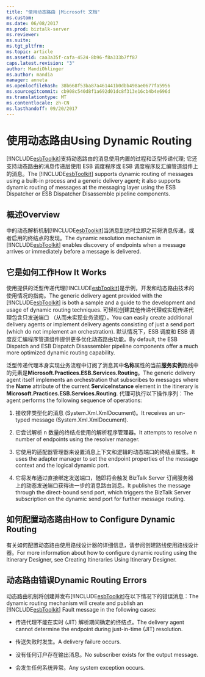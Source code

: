 ```yaml
---
title: "使用动态路由 |Microsoft 文档"
ms.custom: 
ms.date: 06/08/2017
ms.prod: biztalk-server
ms.reviewer: 
ms.suite: 
ms.tgt_pltfrm: 
ms.topic: article
ms.assetid: caa3a35f-cafa-4524-8b96-f8a333b7ff87
caps.latest.revision: "3"
author: MandiOhlinger
ms.author: mandia
manager: anneta
ms.openlocfilehash: 38b668f53ba87a461441b0dbb498ae0677fa5956
ms.sourcegitcommit: cb908c540d8f1a692d01dc8f313e16cb4b4e696d
ms.translationtype: MT
ms.contentlocale: zh-CN
ms.lasthandoff: 09/20/2017
---
```

# <a name="using-dynamic-routing"></a><span data-ttu-id="8db3f-102">使用动态路由</span><span class="sxs-lookup"><span data-stu-id="8db3f-102">Using Dynamic Routing</span></span>
<span data-ttu-id="8db3f-103">[!INCLUDE[esbToolkit](../includes/esbtoolkit-md.md)]支持动态路由的消息使用内置的过程和泛型传递代理; 它还支持动态路由的消息传递层使用 ESB 调度程序或 ESB 调度程序反汇编管道组件上的消息。</span><span class="sxs-lookup"><span data-stu-id="8db3f-103">The [!INCLUDE[esbToolkit](../includes/esbtoolkit-md.md)] supports dynamic routing of messages using a built-in process and a generic delivery agent; it also supports dynamic routing of messages at the messaging layer using the ESB Dispatcher or ESB Dispatcher Disassemble pipeline components.</span></span>  
  
## <a name="overview"></a><span data-ttu-id="8db3f-104">概述</span><span class="sxs-lookup"><span data-stu-id="8db3f-104">Overview</span></span>  
 <span data-ttu-id="8db3f-105">中的动态解析机制[!INCLUDE[esbToolkit](../includes/esbtoolkit-md.md)]当消息到达时立即之前将消息传递，或者启用的终结点的发现。</span><span class="sxs-lookup"><span data-stu-id="8db3f-105">The dynamic resolution mechanism in [!INCLUDE[esbToolkit](../includes/esbtoolkit-md.md)] enables discovery of endpoints when a message arrives or immediately before a message is delivered.</span></span>  
  
## <a name="how-it-works"></a><span data-ttu-id="8db3f-106">它是如何工作</span><span class="sxs-lookup"><span data-stu-id="8db3f-106">How It Works</span></span>  
 <span data-ttu-id="8db3f-107">使用提供的泛型传递代理[!INCLUDE[esbToolkit](../includes/esbtoolkit-md.md)]是示例，开发和动态路由技术的使用情况的指南。</span><span class="sxs-lookup"><span data-stu-id="8db3f-107">The generic delivery agent provided with the [!INCLUDE[esbToolkit](../includes/esbtoolkit-md.md)] is both a sample and a guide to the development and usage of dynamic routing techniques.</span></span> <span data-ttu-id="8db3f-108">可轻松创建其他传递代理或实现传递代理包含只发送端口 （从而未实现业务流程）。</span><span class="sxs-lookup"><span data-stu-id="8db3f-108">You can easily create additional delivery agents or implement delivery agents consisting of just a send port (which do not implement an orchestration).</span></span> <span data-ttu-id="8db3f-109">默认情况下，ESB 调度和 ESB 调度反汇编程序管道组件提供更多优化动态路由功能。</span><span class="sxs-lookup"><span data-stu-id="8db3f-109">By default, the ESB Dispatch and ESB Dispatch Disassembler pipeline components offer a much more optimized dynamic routing capability.</span></span>  
  
 <span data-ttu-id="8db3f-110">泛型传递代理本身实现业务流程中订阅了消息其中**名称**属性的当前**服务实例**路线中的元素是**Microsoft.Practices.ESB.Services.Routing**。</span><span class="sxs-lookup"><span data-stu-id="8db3f-110">The generic delivery agent itself implements an orchestration that subscribes to messages where the **Name** attribute of the current **ServiceInstance** element in the itinerary is **Microsoft.Practices.ESB.Services.Routing**.</span></span> <span data-ttu-id="8db3f-111">代理可执行以下操作序列：</span><span class="sxs-lookup"><span data-stu-id="8db3f-111">The agent performs the following sequence of operations:</span></span>  
  
1.  <span data-ttu-id="8db3f-112">接收非类型化的消息 (System.Xml.XmlDocument)。</span><span class="sxs-lookup"><span data-stu-id="8db3f-112">It receives an un-typed message (System.Xml.XmlDocument).</span></span>  
  
2.  <span data-ttu-id="8db3f-113">它尝试解析 n 数量的终结点使用的解析程序管理器。</span><span class="sxs-lookup"><span data-stu-id="8db3f-113">It attempts to resolve n number of endpoints using the resolver manager.</span></span>  
  
3.  <span data-ttu-id="8db3f-114">它使用的适配器管理器来设置消息上下文和逻辑的动态端口的终结点属性。</span><span class="sxs-lookup"><span data-stu-id="8db3f-114">It uses the adapter manager to set the endpoint properties of the message context and the logical dynamic port.</span></span>  
  
4.  <span data-ttu-id="8db3f-115">它将发布通过直接绑定发送端口，随即将会触发 BizTalk Server 订阅服务器上的动态发送端口获得进一步的消息路由消息。</span><span class="sxs-lookup"><span data-stu-id="8db3f-115">It publishes the message through the direct-bound send port, which triggers the BizTalk Server subscription on the dynamic send port for further message routing.</span></span>  
  
## <a name="how-to-configure-dynamic-routing"></a><span data-ttu-id="8db3f-116">如何配置动态路由</span><span class="sxs-lookup"><span data-stu-id="8db3f-116">How to Configure Dynamic Routing</span></span>  
 <span data-ttu-id="8db3f-117">有关如何配置动态路由使用路线设计器的详细信息，请参阅创建路线使用路线设计器。</span><span class="sxs-lookup"><span data-stu-id="8db3f-117">For more information about how to configure dynamic routing using the Itinerary Designer, see Creating Itineraries Using Itinerary Designer.</span></span>  
  
## <a name="dynamic-routing-errors"></a><span data-ttu-id="8db3f-118">动态路由错误</span><span class="sxs-lookup"><span data-stu-id="8db3f-118">Dynamic Routing Errors</span></span>  
 <span data-ttu-id="8db3f-119">动态路由机制将创建并发布[!INCLUDE[esbToolkit](../includes/esbtoolkit-md.md)]在以下情况下的错误消息：</span><span class="sxs-lookup"><span data-stu-id="8db3f-119">The dynamic routing mechanism will create and publish an [!INCLUDE[esbToolkit](../includes/esbtoolkit-md.md)] Fault message in the following cases:</span></span>  
  
-   <span data-ttu-id="8db3f-120">传递代理不能在实时 (JIT) 解析期间确定的终结点。</span><span class="sxs-lookup"><span data-stu-id="8db3f-120">The delivery agent cannot determine the endpoint during just-in-time (JIT) resolution.</span></span>  
  
-   <span data-ttu-id="8db3f-121">传送失败时发生。</span><span class="sxs-lookup"><span data-stu-id="8db3f-121">A delivery failure occurs.</span></span>  
  
-   <span data-ttu-id="8db3f-122">没有任何订户存在输出消息。</span><span class="sxs-lookup"><span data-stu-id="8db3f-122">No subscriber exists for the output message.</span></span>  
  
-   <span data-ttu-id="8db3f-123">会发生任何系统异常。</span><span class="sxs-lookup"><span data-stu-id="8db3f-123">Any system exception occurs.</span></span>